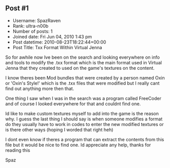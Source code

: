 ## Post #1
- Username: SpazRaven
- Rank: ultra-n00b
- Number of posts: 1
- Joined date: Fri Jun 04, 2010 1:43 pm
- Post datetime: 2010-08-23T18:22:44+00:00
- Post Title: Txx Format Within Virtual Jenna

So for awhile now Ive been on the search and looking everywhere on info and tools to
modify the .txx format which is the main format used in Virtual Jenna that they created
to used on the game's textures on the content.

I know theres been Mod bundles that were created by a person named Oxin or 'Oxin's
Style!' which is the .txx files that were modified but I really cant find out anything more
then that.

One thing I saw when I was in the search was a program called FreeCoder and of course
I looked everywhere for that and couldnt find one.

Id like to make custom textures myself to add into the game is the reason why. I guess the
last thing I should say is when someone modifies a format do they usually have to work in
codes to enter the new modified textures or is there other ways (hoping I worded that right
heh)

I dont even know if theres a program that can extract the contents from this file but it 
would be nice to find one. Id appreciate any help, thanks for reading this 

Spaz
